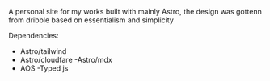 A personal site for my works built with mainly Astro, the design was gottenn from dribble based on essentialism and simplicity 


Dependencies:

- Astro/tailwind
- Astro/cloudfare
-Astro/mdx
- AOS
-Typed js
